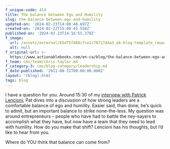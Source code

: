 ```yaml
---
f_unique-code: 414
title: The balance between Ego and Humility
slug: the-balance-between-ego-and-humility
updated-on: '2024-02-23T14:08:48.697Z'
created-on: '2024-02-22T15:08:45.558Z'
published-on: '2024-02-23T14:16:55.370Z'
f_image:
  url: /assets/external/65d75f468cfce2c76717d4a3_ab-blog-template_reward.jpeg
  alt: null
f_original-url: >-
  https://www.actionablebooks.com/en-ca/blog/the-balance-between-ego-and-humility/
f_team: cms/team/chris-taylor.md
f_category-3: cms/blog-category/leadership.md
f_date-published: '2011-08-31T00:00:00.000Z'
layout: '[blog].html'
tags: blog
---
```


I have a question for you. Around 15:30 of my [interview with Patrick Lencioni](http://actionablebooks.com/videos/patrick-lencioni-the-value-of-vulnerability/), Pat dives into a discussion of how strong leaders are a comfortable balance of ego and humility. Easier said, than done, he’s quick to admit, but an important balance to strike none-the-less. My question was around entrepreneurs – people who have had to battle the ney-sayers to accomplish what they have, but now have a team that they need to lead with humility. How do you make that shift? Lencioni has his thoughts, but I’d like to hear from you.

Where do YOU think that balance can come from?
